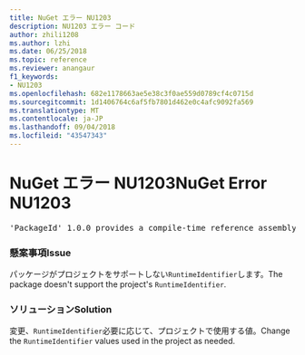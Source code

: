 ```yaml
---
title: NuGet エラー NU1203
description: NU1203 エラー コード
author: zhili1208
ms.author: lzhi
ms.date: 06/25/2018
ms.topic: reference
ms.reviewer: anangaur
f1_keywords:
- NU1203
ms.openlocfilehash: 682e1178663ae5e38c3f0ae559d0789cf4c0715d
ms.sourcegitcommit: 1d1406764c6af5fb7801d462e0c4afc9092fa569
ms.translationtype: MT
ms.contentlocale: ja-JP
ms.lasthandoff: 09/04/2018
ms.locfileid: "43547343"
---
```

# <a name="nuget-error-nu1203"></a><span data-ttu-id="26392-103">NuGet エラー NU1203</span><span class="sxs-lookup"><span data-stu-id="26392-103">NuGet Error NU1203</span></span>

<pre>'PackageId' 1.0.0 provides a compile-time reference assembly for 'Foo.dll' on 'TargetFramework', but there is no compatible run-time assembly.</pre>

### <a name="issue"></a><span data-ttu-id="26392-104">懸案事項</span><span class="sxs-lookup"><span data-stu-id="26392-104">Issue</span></span>
<span data-ttu-id="26392-105">パッケージがプロジェクトをサポートしない`RuntimeIdentifier`します。</span><span class="sxs-lookup"><span data-stu-id="26392-105">The package doesn't support the project's `RuntimeIdentifier`.</span></span> 

### <a name="solution"></a><span data-ttu-id="26392-106">ソリューション</span><span class="sxs-lookup"><span data-stu-id="26392-106">Solution</span></span>
<span data-ttu-id="26392-107">変更、`RuntimeIdentifier`必要に応じて、プロジェクトで使用する値。</span><span class="sxs-lookup"><span data-stu-id="26392-107">Change the `RuntimeIdentifier` values used in the project as needed.</span></span>